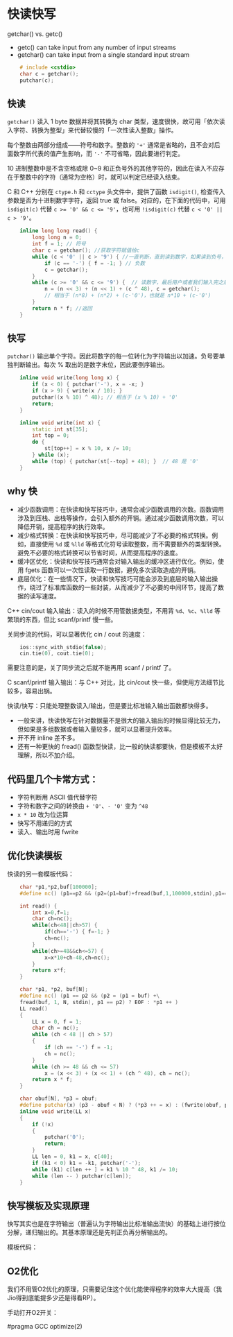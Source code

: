 # 快读快写

getchar() vs. getc()
- getc() can take input from any number of input streams
- getchar() can take input from a single standard input stream

```cpp
    # include <cstdio> 
    char c = getchar();
    putchar(c);
```

## 快读

`getchar()` 读入 1 byte 数据并将其转换为 char 类型，速度很快，故可用「依次读入字符、转换为整型」来代替较慢的「一次性读入整数」操作。

每个整数由两部分组成——符号和数字。整数的 `'+'` 通常是省略的，且不会对后面数字所代表的值产生影响，而 `'-'` 不可省略，因此要进行判定。

10 进制整数中是不含空格或除 0~9 和正负号外的其他字符的，因此在读入不应存在于整数中的字符（通常为空格）时，就可以判定已经读入结束。

C 和 C++ 分别在 `ctype.h` 和 `cctype` 头文件中，提供了函数 `isdigit()`, 检查传入参数是否为十进制数字字符，返回 true 或 false。对应的，在下面的代码中，可用 `isdigit(c)` 代替 `c >= '0' && c <= '9'`，也可用 `!isdigit(c)` 代替 `c < '0' || c > '9'`。

```cpp
    inline long long read() {
        long long n = 0;  
        int f = 1; // 符号
        char c = getchar(); //获取字符赋值给c
        while (c < '0' || c > '9') { //一直判断，直到读到数字，如果读到负号，f=-1，记录一下
            if (c == '-') { f = -1; } // 负数
            c = getchar();
        }
        while (c >= '0' && c <= '9') {  // 读数字，最后用户或者我们输入完之后会有回车，回车也读，以此出循环
            n = (n << 3) + (n << 1) + (c ^ 48), c = getchar();
            // 相当于 (n*8) + (n*2) + (c-'0')，也就是 n*10 + (c-'0')
        }
        return n * f; //返回
    }
```

## 快写

`putchar()` 输出单个字符。因此将数字的每一位转化为字符输出以加速。负号要单独判断输出。每次 % 取出的是数字末位，因此要倒序输出。

```cpp
    inline void write(long long x) {
        if (x < 0) { putchar('-'), x = -x; }
        if (x > 9) { write(x / 10); }
        putchar((x % 10) ^ 48); // 相当于 (x % 10) + '0'
        return;
    }

    inline void write(int x) {
        static int st[35];
        int top = 0;
        do {
            st[top++] = x % 10, x /= 10;
        } while (x);
        while (top) { putchar(st[--top] + 48); }  // 48 是 '0'
    }
```

## why 快

- 减少函数调用：在快读和快写技巧中，通常会减少函数调用的次数。函数调用涉及到压栈、出栈等操作，会引入额外的开销。通过减少函数调用次数，可以降低开销，提高程序的执行效率。
- 减少格式转换：在快读和快写技巧中，尽可能减少了不必要的格式转换。例如，直接使用 `%d` 或 `%lld` 等格式化符号读取整数，而不需要额外的类型转换。避免不必要的格式转换可以节省时间，从而提高程序的速度。
- 缓冲区优化：快读和快写技巧通常会对输入输出的缓冲区进行优化。例如，使用 fgets 函数可以一次性读取一行数据，避免多次读取造成的开销。
- 底层优化：在一些情况下，快读和快写技巧可能会涉及到底层的输入输出操作，绕过了标准库函数的一些封装，从而减少了不必要的中间环节，提高了数据的读写速度。

C++ cin/cout 输入输出：读入的时候不用管数据类型，不用背 `%d`、`%c`、`%lld` 等繁琐的东西，但比 scanf/printf 慢一些。

关同步流的代码，可以显著优化 cin / cout 的速度：

```cpp
    ios::sync_with_stdio(false);
    cin.tie(0), cout.tie(0);
```

需要注意的是，关了同步流之后就不能再用 scanf / printf 了。

C scanf/printf 输入输出：与 C++ 对比，比 cin/cout 快一些，但使用方法细节比较多，容易出锅。

快读/快写：只能处理整数读入/输出，但是要比标准输入输出函数都快得多。

- 一般来讲，快读快写在针对数据量不是很大的输入输出的时候显得比较无力，但如果是多组数据或者输入量较多，就可以显著提升效率。
- 开不开 inline 差不多。
- 还有一种更快的 fread() 函数型快读，比一般的快读都要快，但是模板不太好理解，所以不加介绍。

## 代码里几个卡常方式：

- 字符判断用 ASCII 值代替字符
- 字符和数字之间的转换由 `+ '0'`、`- '0'` 变为 `^48`
- `x * 10` 改为位运算
- 快写不用递归的方式
- 读入、输出时用 fwrite

## 优化快读模板

快读的另一套模板代码：

```cpp
    char *p1,*p2,buf[100000];
    #define nc() (p1==p2 && (p2=(p1=buf)+fread(buf,1,100000,stdin),p1==p2)?EOF:*p1++)

    int read() {
        int x=0,f=1;
        char ch=nc();
        while(ch<48||ch>57) {
            if(ch=='-') { f=-1; }
            ch=nc();
        }
        while(ch>=48&&ch<=57) {
            x=x*10+ch-48,ch=nc();
        }
        return x*f;
    }

    char *p1, *p2, buf[N];
    #define nc() (p1 == p2 && (p2 = (p1 = buf) +\
    fread(buf, 1, N, stdin), p1 == p2) ? EOF : *p1 ++ )
    LL read()
    {
        LL x = 0, f = 1;
        char ch = nc();
        while (ch < 48 || ch > 57)
        {
            if (ch == '-') f = -1;
            ch = nc();
        }
        while (ch >= 48 && ch <= 57)
            x = (x << 3) + (x << 1) + (ch ^ 48), ch = nc();
        return x * f;
    }

    char obuf[N], *p3 = obuf;
    #define putchar(x) (p3 - obuf < N) ? (*p3 ++ = x) : (fwrite(obuf, p3 - obuf, 1, stdout), p3 = obuf, *p3 ++ = x)
    inline void write(LL x)
    {
        if (!x)
        {
            putchar('0');
            return;
        }
        LL len = 0, k1 = x, c[40];
        if (k1 < 0) k1 = -k1, putchar('-');
        while (k1) c[len ++ ] = k1 % 10 ^ 48, k1 /= 10;
        while (len -- ) putchar(c[len]);
    }
```

## 快写模板及实现原理

快写其实也是在字符输出（普遍认为字符输出比标准输出流快）的基础上进行按位分解，递归输出的。其基本原理还是先判正负再分解输出的。

模板代码：

## O2优化

我们不用管O2优化的原理，只需要记住这个优化能使得程序的效率大大提高（我Jio得到底能提多少还是得看RP）。

手动打开O2开关：

#pragma GCC optimize(2)
